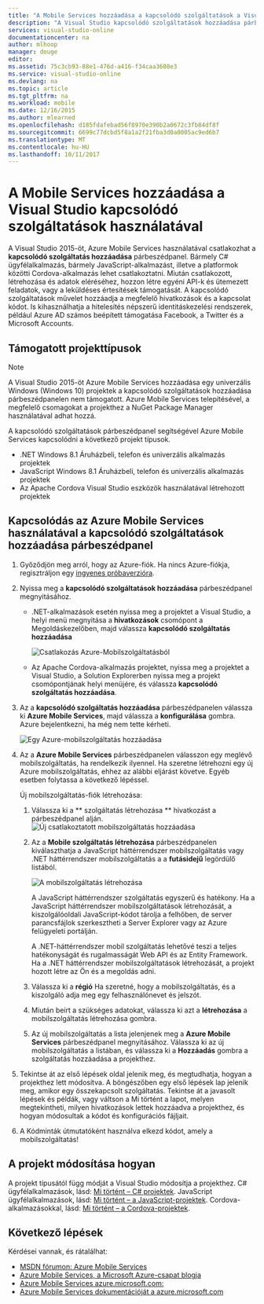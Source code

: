 ```yaml
---
title: "A Mobile Services hozzáadása a kapcsolódó szolgáltatások a Visual Studio használatával |} Microsoft Docs"
description: "A Visual Studio kapcsolódó szolgáltatások hozzáadása párbeszédpanelen adja hozzá a Mobile Services"
services: visual-studio-online
documentationcenter: na
author: mlhoop
manager: douge
editor: 
ms.assetid: 75c3cb93-88e1-476d-a416-f34caa3608e3
ms.service: visual-studio-online
ms.devlang: na
ms.topic: article
ms.tgt_pltfrm: na
ms.workload: mobile
ms.date: 12/16/2015
ms.author: mlearned
ms.openlocfilehash: d185fdafebad56f8970e390b2a0672c3fb84df8f
ms.sourcegitcommit: 6699c77dcbd5f8a1a2f21fba3d0a0005ac9ed6b7
ms.translationtype: MT
ms.contentlocale: hu-HU
ms.lasthandoff: 10/11/2017
---
```

# <a name="adding-mobile-services-by-using-visual-studio-connected-services"></a>A Mobile Services hozzáadása a Visual Studio kapcsolódó szolgáltatások használatával
A Visual Studio 2015-öt, Azure Mobile Services használatával csatlakozhat a **kapcsolódó szolgáltatás hozzáadása** párbeszédpanel. Bármely C# ügyfélalkalmazás, bármely JavaScript-alkalmazást, illetve a platformok közötti Cordova-alkalmazás lehet csatlakoztatni. Miután csatlakozott, létrehozása és adatok eléréséhez, hozzon létre egyéni API-k és ütemezett feladatok, vagy a leküldéses értesítések támogatását.  A kapcsolódó szolgáltatások művelet hozzáadja a megfelelő hivatkozások és a kapcsolat kódot. Is kihasználhatja a hitelesítés népszerű identitáskezelési rendszerek, például Azure AD számos beépített támogatása Facebook, a Twitter és a Microsoft Accounts.

## <a name="supported-project-types"></a>Támogatott projekttípusok
> [!NOTE]
> A Visual Studio 2015-öt Azure Mobile Services hozzáadása egy univerzális Windows (Windows 10) projektek a kapcsolódó szolgáltatások hozzáadása párbeszédpanelen nem támogatott. Azure Mobile Services telepítésével, a megfelelő csomagokat a projekthez a NuGet Package Manager használatával adhat hozzá.
> 
> 

A kapcsolódó szolgáltatások párbeszédpanel segítségével Azure Mobile Services kapcsolódni a következő projekt típusok.

* .NET Windows 8.1 Áruházbeli, telefon és univerzális alkalmazás projektek
* JavaScript Windows 8.1 Áruházbeli, telefon és univerzális alkalmazás projektek
* Az Apache Cordova Visual Studio eszközök használatával létrehozott projektek

## <a name="connect-to-azure-mobile-services-using-the-add-connected-services-dialog"></a>Kapcsolódás az Azure Mobile Services használatával a kapcsolódó szolgáltatások hozzáadása párbeszédpanel
1. Győződjön meg arról, hogy az Azure-fiók. Ha nincs Azure-fiókja, regisztráljon egy [ingyenes próbaverzióra](http://go.microsoft.com/fwlink/?LinkId=518146).
2. Nyissa meg a **kapcsolódó szolgáltatások hozzáadása** párbeszédpanel megnyitásához.
   
   * .NET-alkalmazások esetén nyissa meg a projektet a Visual Studio, a helyi menü megnyitása a **hivatkozások** csomópont a Megoldáskezelőben, majd válassza **kapcsolódó szolgáltatás hozzáadása**
     
        ![Csatlakozás Azure-Mobilszolgáltatásból](./media/vs-azure-tools-connected-services-add-mobile-services/IC797635.png)
   * Az Apache Cordova-alkalmazás projektet, nyissa meg a projektet a Visual Studio, a Solution Explorerben nyissa meg a projekt csomópontjának helyi menüjére, és válassza **kapcsolódó szolgáltatás hozzáadása**.
3. Az a **kapcsolódó szolgáltatás hozzáadása** párbeszédpanelen válassza ki **Azure Mobile Services**, majd válassza a **konfigurálása** gombra. Azure bejelentkezni, ha még nem tette kérheti.
   
    ![Egy Azure-mobilszolgáltatás hozzáadása](./media/vs-azure-tools-connected-services-add-mobile-services/IC797636.png)
4. Az a **Azure Mobile Services** párbeszédpanelen válasszon egy meglévő mobilszolgáltatás, ha rendelkezik ilyennel. Ha szeretne létrehozni egy új Azure mobilszolgáltatás, ehhez az alábbi eljárást követve. Egyéb esetben folytassa a következő lépéssel.
   
    Új mobilszolgáltatás-fiók létrehozása:
   
   1. Válassza ki a ** szolgáltatás létrehozása ** hivatkozást a párbeszédpanel alján.
       ![Új csatlakoztatott mobilszolgáltatás hozzáadása](./media/vs-azure-tools-connected-services-add-mobile-services/IC797637.png)
   2. Az a **Mobile szolgáltatás létrehozása** párbeszédpanelen kiválaszthatja a JavaScript háttérrendszer mobilszolgáltatás vagy .NET háttérrendszer mobilszolgáltatás a a **futásidejű** legördülő listából. 
      
       ![A mobilszolgáltatás létrehozása](./media/vs-azure-tools-connected-services-add-mobile-services/IC797638.png)
      
       A JavaScript háttérrendszer szolgáltatás egyszerű és hatékony. Ha a JavaScript háttérrendszer mobilszolgáltatások létrehozását, a kiszolgálóoldali JavaScript-kódot tárolja a felhőben, de server parancsfájlok szerkesztheti a Server Explorer vagy az Azure felügyeleti portálján. 
      
       A .NET-háttérrendszer mobil szolgáltatás lehetővé teszi a teljes hatékonyságát és rugalmasságát Web API és az Entity Framework. Ha a .NET háttérrendszer mobilszolgáltatások létrehozását, a projekt hozott létre az Ön és a megoldás adni. 
   3. Válassza ki a **régió** Ha szeretné, hogy a mobilszolgáltatás, és a kiszolgáló adja meg egy felhasználónevet és jelszót.
   4. Miután beírt a szükséges adatokat, válassza ki azt a **létrehozása** a mobilszolgáltatás létrehozása gombra.
   5. Az új mobilszolgáltatás a lista jelenjenek meg a **Azure Mobile Services** párbeszédpanel megnyitásához. Válassza ki az új mobilszolgáltatás a listában, és válassza ki a **Hozzáadás** gombra a szolgáltatás hozzáadása a projekthez.
5. Tekintse át az első lépések oldal jelenik meg, és megtudhatja, hogyan a projekthez lett módosítva. A böngészőben egy első lépések lap jelenik meg, amikor egy összekapcsolt szolgáltatás. Tekintse át a javasolt lépések és példák, vagy váltson a Mi történt a lapot, melyen megtekintheti, milyen hivatkozások lettek hozzáadva a projekthez, és hogyan módosultak a kódot és konfigurációs fájljait.
6. A Kódminták útmutatóként használva elkezd kódot, amely a mobilszolgáltatás!

## <a name="how-your-project-is-modified"></a>A projekt módosítása hogyan
A projekt típusától függ módját a Visual Studio módosítja a projekthez. C# ügyfélalkalmazások, lásd: [Mi történt – C# projektek](http://go.microsoft.com/fwlink/p/?LinkId=513119). JavaScript ügyfélalkalmazások, lásd: [Mi történt – a JavaScript-projektek](http://go.microsoft.com/fwlink/p/?LinkId=513120). Cordova-alkalmazásokkal, lásd: [Mi történt – a Cordova-projektek](http://go.microsoft.com/fwlink/p/?LinkId=513116).

## <a name="next-steps"></a>Következő lépések
Kérdései vannak, és rátalálhat: 

* [MSDN fórumon: Azure Mobile Services](https://social.msdn.microsoft.com/forums/azure/home?forum=azuremobile)
* [Azure Mobile Services, a Microsoft Azure-csapat blogja](https://azure.microsoft.com/blog/topics/mobile/)
* [Azure Mobile Services azure.microsoft.com:](https://azure.microsoft.com/services/mobile-services/)
* [Azure Mobile Services dokumentációját a azure.microsoft.com](https://azure.microsoft.com/documentation/services/mobile-services/)

